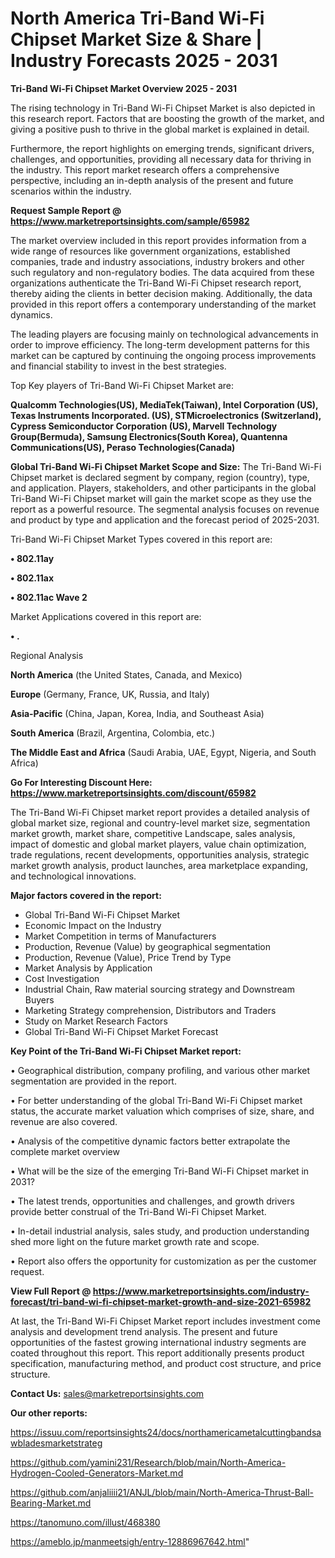 # North America Tri-Band Wi-Fi Chipset Market Size & Share | Industry Forecasts 2025 - 2031

<Strong> Tri-Band Wi-Fi Chipset Market Overview 2025 - 2031</strong>

The rising technology in Tri-Band Wi-Fi Chipset Market is also depicted in this research report. Factors that are boosting the growth of the market, and giving a positive push to thrive in the global market is explained in detail.

Furthermore, the report highlights on emerging trends, significant drivers, challenges, and opportunities, providing all necessary data for thriving in the industry. This report market research offers a comprehensive perspective, including an in-depth analysis of the present and future scenarios within the industry.

<strong>Request Sample Report @ <a href=https://www.marketreportsinsights.com/sample/65982>https://www.marketreportsinsights.com/sample/65982</a></strong>

The market overview included in this report provides information from a wide range of resources like government organizations, established companies, trade and industry associations, industry brokers and other such regulatory and non-regulatory bodies. The data acquired from these organizations authenticate the Tri-Band Wi-Fi Chipset research report, thereby aiding the clients in better decision making. Additionally, the data provided in this report offers a contemporary understanding of the market dynamics.

The leading players are focusing mainly on technological advancements in order to improve efficiency. The long-term development patterns for this market can be captured by continuing the ongoing process improvements and financial stability to invest in the best strategies.

Top Key players of Tri-Band Wi-Fi Chipset Market are:

<strong>Qualcomm Technologies(US), MediaTek(Taiwan), Intel Corporation (US), Texas Instruments Incorporated. (US), STMicroelectronics (Switzerland), Cypress Semiconductor Corporation (US), Marvell Technology Group(Bermuda), Samsung Electronics(South Korea), Quantenna Communications(US), Peraso Technologies(Canada)</strong>

<strong><b>Global Tri-Band Wi-Fi Chipset Market Scope and Size:</b></strong>
The Tri-Band Wi-Fi Chipset market is declared segment by company, region (country), type, and application. Players, stakeholders, and other participants in the global Tri-Band Wi-Fi Chipset market will gain the market scope as they use the report as a powerful resource. The segmental analysis focuses on revenue and product by type and application and the forecast period of 2025-2031.

Tri-Band Wi-Fi Chipset Market Types covered in this report are:

<strong>• 802.11ay

• 802.11ax

• 802.11ac Wave 2</strong>

Market Applications covered in this report are:

<strong>• .</strong> 

Regional Analysis

<strong>North America</strong> (the United States, Canada, and Mexico)

<strong>Europe</strong> (Germany, France, UK, Russia, and Italy)

<strong>Asia-Pacific</strong> (China, Japan, Korea, India, and Southeast Asia)

<strong>South America</strong> (Brazil, Argentina, Colombia, etc.)

<strong>The Middle East and Africa</strong> (Saudi Arabia, UAE, Egypt, Nigeria, and South Africa)

<strong>Go For Interesting Discount Here: <a href=https://www.marketreportsinsights.com/discount/65982>https://www.marketreportsinsights.com/discount/65982</a></strong>

The Tri-Band Wi-Fi Chipset market report provides a detailed analysis of global market size, regional and country-level market size, segmentation market growth, market share, competitive Landscape, sales analysis, impact of domestic and global market players, value chain optimization, trade regulations, recent developments, opportunities analysis, strategic market growth analysis, product launches, area marketplace expanding, and technological innovations.

<strong><b>Major factors covered in the report:</b></strong>
<ul>
  <li>Global Tri-Band Wi-Fi Chipset Market </li>
  <li>Economic Impact on the Industry</li>
  <li>Market Competition in terms of Manufacturers</li>
  <li>Production, Revenue (Value) by geographical segmentation</li>
  <li>Production, Revenue (Value), Price Trend by Type</li>
  <li>Market Analysis by Application</li>
  <li>Cost Investigation</li>
  <li>Industrial Chain, Raw material sourcing strategy and Downstream Buyers</li>
  <li>Marketing Strategy comprehension, Distributors and Traders</li>
  <li>Study on Market Research Factors</li>
  <li>Global Tri-Band Wi-Fi Chipset Market Forecast</li>
</ul>

<strong><b>Key Point of the Tri-Band Wi-Fi Chipset Market report:</b></strong>

• Geographical distribution, company profiling, and various other market segmentation are provided in the report.

• For better understanding of the global Tri-Band Wi-Fi Chipset market status, the accurate market valuation which comprises of size, share, and revenue are also covered.

• Analysis of the competitive dynamic factors better extrapolate the complete market overview

• What will be the size of the emerging Tri-Band Wi-Fi Chipset market in 2031?

• The latest trends, opportunities and challenges, and growth drivers provide better construal of the Tri-Band Wi-Fi Chipset Market.

• In-detail industrial analysis, sales study, and production understanding shed more light on the future market growth rate and scope.

• Report also offers the opportunity for customization as per the customer request.

<strong><b>View Full Report @ <a href=https://www.marketreportsinsights.com/industry-forecast/tri-band-wi-fi-chipset-market-growth-and-size-2021-65982>https://www.marketreportsinsights.com/industry-forecast/tri-band-wi-fi-chipset-market-growth-and-size-2021-65982</a></b></strong>


At last, the Tri-Band Wi-Fi Chipset Market report includes investment come analysis and development trend analysis. The present and future opportunities of the fastest growing international industry segments are coated throughout this report. This report additionally presents product specification, manufacturing method, and product cost structure, and price structure.

<strong>Contact Us:</strong>
sales@marketreportsinsights.com

<strong>Our other reports:</strong>

<a href=https://issuu.com/reportsinsights24/docs/northamericametalcuttingbandsawbladesmarketstrateg>https://issuu.com/reportsinsights24/docs/northamericametalcuttingbandsawbladesmarketstrateg</a>

<a href=https://github.com/yamini231/Research/blob/main/North-America-Hydrogen-Cooled-Generators-Market.md>https://github.com/yamini231/Research/blob/main/North-America-Hydrogen-Cooled-Generators-Market.md</a>

<a href=https://github.com/anjaliiii21/ANJL/blob/main/North-America-Thrust-Ball-Bearing-Market.md>https://github.com/anjaliiii21/ANJL/blob/main/North-America-Thrust-Ball-Bearing-Market.md</a>

<a href=https://tanomuno.com/illust/468380>https://tanomuno.com/illust/468380</a>

<a href=https://ameblo.jp/manmeetsigh/entry-12886967642.html>https://ameblo.jp/manmeetsigh/entry-12886967642.html</a>"
